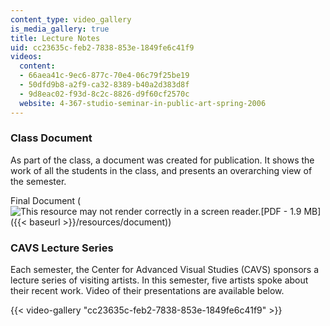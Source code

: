 ```yaml
---
content_type: video_gallery
is_media_gallery: true
title: Lecture Notes
uid: cc23635c-feb2-7838-853e-1849fe6c41f9
videos:
  content:
  - 66aea41c-9ec6-877c-70e4-06c79f25be19
  - 50dfd9b8-a2f9-ca32-8389-b40a2d383d8f
  - 9d8eac02-f93d-8c2c-8826-d9f60cf2570c
  website: 4-367-studio-seminar-in-public-art-spring-2006
---
```


### Class Document

As part of the class, a document was created for publication. It shows the work of all the students in the class, and presents an overarching view of the semester.

Final Document (![This resource may not render correctly in a screen reader.](/images/inacessible.gif)[PDF - 1.9 MB]({{< baseurl >}}/resources/document))

### CAVS Lecture Series

Each semester, the Center for Advanced Visual Studies (CAVS) sponsors a lecture series of visiting artists. In this semester, five artists spoke about their recent work. Video of their presentations are available below.

{{< video-gallery "cc23635c-feb2-7838-853e-1849fe6c41f9" >}}

